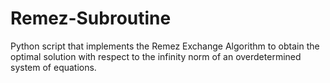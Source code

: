# Remez-Subroutine
Python script that implements the Remez Exchange Algorithm to obtain the optimal solution with respect to the infinity norm of  an overdetermined system of equations.
